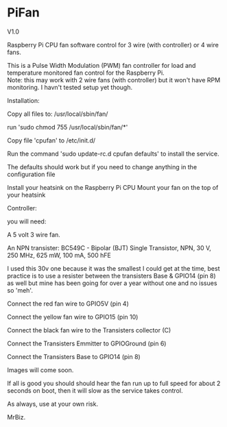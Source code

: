 # PiFan

V1.0

Raspberry Pi CPU fan software control for 3 wire (with controller) or 4 wire fans.

This is a Pulse Width Modulation (PWM) fan controller for load and temperature monitored fan control for the Raspberry Pi.  
Note: this may work with 2 wire fans (with controller) but it won't have RPM monitoring. I havn't tested setup yet though.

Installation:

Copy all files to: /usr/local/sbin/fan/

run 'sudo chmod 755 /usr/local/sbin/fan/*'

Copy file 'cpufan' to /etc/init.d/

Run the command 'sudo update-rc.d cpufan defaults' to install the service.

The defaults should work but if you need to change anything in the configuration file 

Install your heatsink on the Raspberry Pi CPU
Mount your fan on the top of your heatsink

Controller:

you will need:

  A 5 volt 3 wire fan.
  
  An NPN transister: BC549C -  Bipolar (BJT) Single Transistor, NPN, 30 V, 250 MHz, 625 mW, 100 mA, 500 hFE 
  
I used this 30v one because it was the smallest I could get at the time, best practice is to use a resister between the transisters Base & GPIO14 (pin 8) as well but mine has been going for over a year without one and no issues so 'meh'.
  
  Connect the red fan wire to GPIO5V (pin 4)
  
  Connect the yellow fan wire to GPIO15 (pin 10)
  
  Connect the black fan wire to the Transisters collector (C)
  
  Connect the Transisters Emmitter to GPIOGround (pin 6)
  
  Connect the Transisters Base to GPIO14 (pin 8)
  
  
  Images will come soon.
  
If all is good you should should hear the fan run up to full speed for about 2 seconds on boot, then it will slow as the service takes control.

As always, use at your own risk.

MrBiz.
